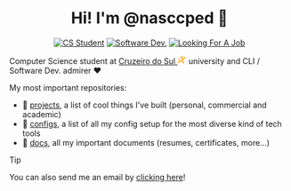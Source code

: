 <div align="center">

# Hi! I'm @nasccped 👋

<!-- showing badges -->
[![CS Student](https://img.shields.io/badge/cs_student-F28A17?style=for-the-badge)](#)
[![Software Dev.](https://img.shields.io/badge/software%20dev.-C24444?style=for-the-badge)](#)
[![Looking For A Job](https://img.shields.io/badge/looking_for_a_job-3E73AF?style=for-the-badge)](#)

</div>

Computer Science student at
[Cruzeiro do Sul <img src="./assets/logo-cruzeiro_do_sul.png"
style="height:1rem"
alt="Cruzeiro do Sul logo">](https://www.cruzeirodosul.edu.br/)
university and CLI / Software Dev. admirer ❤️

My most important repositories:

- 📐 [projects], a list of cool things I've built (personal,
  commercial and academic)
- 🔧 [configs], a list of all my config setup for the most diverse
  kind of tech tools
- 📂 [docs], all my important documents (resumes, certificates,
  more...)

[projects]: https://github.com/nasccped/nascc.projects
[configs]: https://github.com/nasccped/nascc.configs
[docs]: https://github.com/nasccped/nascc.documents

> [!TIP]
>
> You can also send me an email by [clicking here]!

[clicking here]: mailto:pdbt.contact@gmail.com?subject=Put%20the%20Message%20title%20here%20%E2%9C%8D%EF%B8%8F&body=Don't%20forget%20to%20add...%20well...%20the%20message%20%F0%9F%98%85

